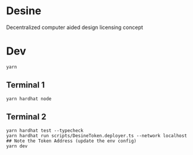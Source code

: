# Desine
Decentralized computer aided design licensing concept

# Dev
```shell
yarn
```

## Terminal 1
```shell
yarn hardhat node
```

## Terminal 2
```shell
yarn hardhat test --typecheck
yarn hardhat run scripts/DesineToken.deployer.ts --network localhost
## Note the Token Address (update the env config)
yarn dev
```

